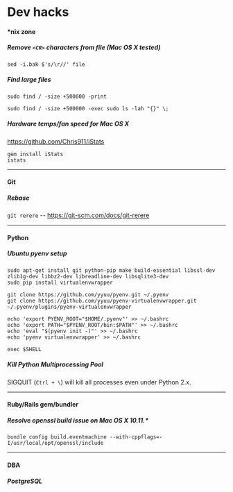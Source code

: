 Dev hacks
=========

#### *nix zone

##### Remove `<CR>` characters from file (Mac OS X tested)

`sed -i.bak $'s/\r//' file`


##### Find large files

```shell
sudo find / -size +500000 -print
```
```shell
sudo find / -size +500000 -exec sudo ls -lah "{}" \;
```


##### Hardware temps/fan speed for Mac OS X

https://github.com/Chris911/iStats

```shell
gem install iStats
istats
```

------------------------------


#### Git

##### Rebase

`git rerere` -- https://git-scm.com/docs/git-rerere


------------------------------


#### Python

##### Ubuntu pyenv setup

```shell
sudo apt-get install git python-pip make build-essential libssl-dev zlib1g-dev libbz2-dev libreadline-dev libsqlite3-dev
sudo pip install virtualenvwrapper

git clone https://github.com/yyuu/pyenv.git ~/.pyenv
git clone https://github.com/yyuu/pyenv-virtualenvwrapper.git ~/.pyenv/plugins/pyenv-virtualenvwrapper

echo 'export PYENV_ROOT="$HOME/.pyenv"' >> ~/.bashrc
echo 'export PATH="$PYENV_ROOT/bin:$PATH"' >> ~/.bashrc
echo 'eval "$(pyenv init -)"' >> ~/.bashrc
echo 'pyenv virtualenvwrapper' >> ~/.bashrc

exec $SHELL
```

##### Kill Python Multiprocessing Pool
SIGQUIT (`Ctrl + \`) will kill all processes even under Python 2.x.


------------------------------


#### Ruby/Rails gem/bundler

##### Resolve openssl build issue on Mac OS X 10.11.*

`bundle config build.eventmachine --with-cppflags=-I/usr/local/opt/openssl/include`


------------------------------


#### DBA

##### PostgreSQL
